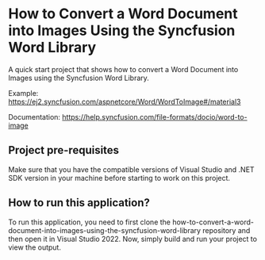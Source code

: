 # How to Convert a Word Document into Images Using the Syncfusion Word Library
A quick start project that shows how to convert a Word Document into Images using the Syncfusion Word Library.

Example: https://ej2.syncfusion.com/aspnetcore/Word/WordToImage#/material3

Documentation: https://help.syncfusion.com/file-formats/docio/word-to-image

## Project pre-requisites
Make sure that you have the compatible versions of Visual Studio and .NET SDK version in your machine before starting to work on this project.

## How to run this application?
To run this application, you need to first clone the how-to-convert-a-word-document-into-images-using-the-syncfusion-word-library repository and then open it in Visual Studio 2022. Now, simply build and run your project to view the output.
